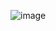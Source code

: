 ![image](https://github.com/bobandash/linkout/assets/74850332/24835838-70d7-4563-8196-009a820bf8ba)
